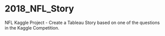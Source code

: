 # 2018_NFL_Story
NFL Kaggle Project - Create a Tableau Story based on one of the questions in the Kaggle Competition.
